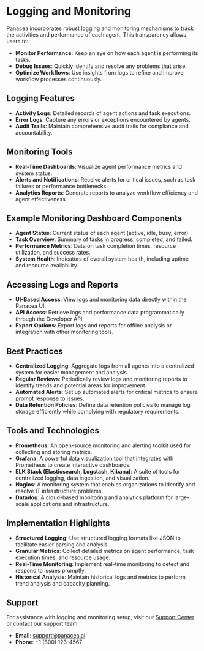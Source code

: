 # Logging and Monitoring

Panacea incorporates robust logging and monitoring mechanisms to track the activities and performance of each agent. This transparency allows users to:

- **Monitor Performance**: Keep an eye on how each agent is performing its tasks.
- **Debug Issues**: Quickly identify and resolve any problems that arise.
- **Optimize Workflows**: Use insights from logs to refine and improve workflow processes continuously.

## Logging Features

- **Activity Logs**: Detailed records of agent actions and task executions.
- **Error Logs**: Capture any errors or exceptions encountered by agents.
- **Audit Trails**: Maintain comprehensive audit trails for compliance and accountability.

## Monitoring Tools

- **Real-Time Dashboards**: Visualize agent performance metrics and system status.
- **Alerts and Notifications**: Receive alerts for critical issues, such as task failures or performance bottlenecks.
- **Analytics Reports**: Generate reports to analyze workflow efficiency and agent effectiveness.

## Example Monitoring Dashboard Components

- **Agent Status**: Current status of each agent (active, idle, busy, error).
- **Task Overview**: Summary of tasks in progress, completed, and failed.
- **Performance Metrics**: Data on task completion times, resource utilization, and success rates.
- **System Health**: Indicators of overall system health, including uptime and resource availability.

## Accessing Logs and Reports

- **UI-Based Access**: View logs and monitoring data directly within the Panacea UI.
- **API Access**: Retrieve logs and performance data programmatically through the Developer API.
- **Export Options**: Export logs and reports for offline analysis or integration with other monitoring tools.

## Best Practices

- **Centralized Logging**: Aggregate logs from all agents into a centralized system for easier management and analysis.
- **Regular Reviews**: Periodically review logs and monitoring reports to identify trends and potential areas for improvement.
- **Automated Alerts**: Set up automated alerts for critical metrics to ensure prompt response to issues.
- **Data Retention Policies**: Define data retention policies to manage log storage efficiently while complying with regulatory requirements.

## Tools and Technologies

- **Prometheus**: An open-source monitoring and alerting toolkit used for collecting and storing metrics.
- **Grafana**: A powerful data visualization tool that integrates with Prometheus to create interactive dashboards.
- **ELK Stack (Elasticsearch, Logstash, Kibana)**: A suite of tools for centralized logging, data ingestion, and visualization.
- **Nagios**: A monitoring system that enables organizations to identify and resolve IT infrastructure problems.
- **Datadog**: A cloud-based monitoring and analytics platform for large-scale applications and infrastructure.

## Implementation Highlights

- **Structured Logging**: Use structured logging formats like JSON to facilitate easier parsing and analysis.
- **Granular Metrics**: Collect detailed metrics on agent performance, task execution times, and resource usage.
- **Real-Time Monitoring**: Implement real-time monitoring to detect and respond to issues promptly.
- **Historical Analysis**: Maintain historical logs and metrics to perform trend analysis and capacity planning.

## Support

For assistance with logging and monitoring setup, visit our [Support Center](https://panacea.ai/support) or contact our support team:

- **Email**: support@panacea.ai
- **Phone**: +1 (800) 123-4567
